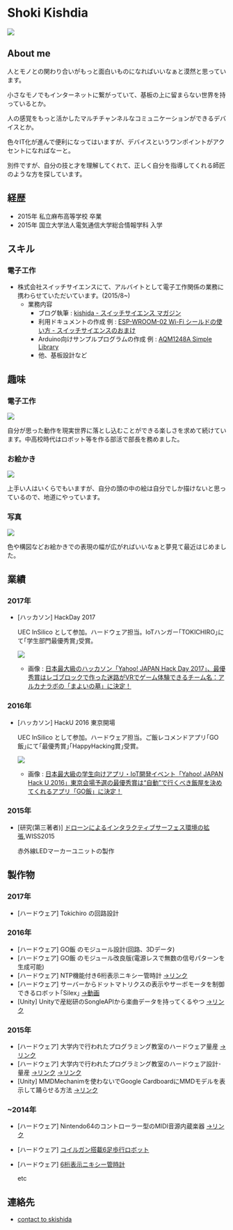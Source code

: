 # Shoki Kishdia

![](./img/icon.jpg)

## About me

人とモノとの関わり合いがもっと面白いものになればいいなぁと漠然と思っています。

小さなモノでもインターネットに繋がっていて、基板の上に留まらない世界を持っているとか。

人の感覚をもっと活かしたマルチチャンネルなコミュニケーションができるデバイスとか。

色々IT化が進んで便利になってはいますが、デバイスというワンポイントがアクセントになればなーと。

別件ですが、自分の技と才を理解してくれて、正しく自分を指導してくれる師匠のような方を探しています。

## 経歴

* 2015年 私立麻布高等学校 卒業
* 2015年 国立大学法人電気通信大学総合情報学科 入学

## スキル

### 電子工作

  * 株式会社スイッチサイエンスにて、アルバイトとして電子工作関係の業務に携わらせていただいています。(2015/8~)
    * 業務内容
      * ブログ執筆 : [kishida - スイッチサイエンス マガジン](http://mag.switch-science.com/author/kishida/)
      * 利用ドキュメントの作成 例 : [ESP-WROOM-02 Wi-Fi シールドの使い方 - スイッチサイエンスのおまけ](http://trac.switch-science.com/wiki/ESP-WROOM-02_AT)
      * Arduino向けサンプルプログラムの作成 例 : [AQM1248A Simple Library](https://github.com/SWITCHSCIENCE/samplecodes/tree/master/AQM1248A_breakout/Arduino/AQM1248A_lib)
      * 他、基板設計など
  

## 趣味

### 電子工作

  ![](./img/board.jpg)

  自分が思った動作を現実世界に落とし込むことができる楽しさを求めて続けています。中高校時代はロボット等を作る部活で部長を務めました。

### お絵かき

  ![](./img/nenga2017.jpg)

  上手い人はいくらでもいますが、自分の頭の中の絵は自分でしか描けないと思っているので、地道にやっています。

### 写真

  ![](./img/photo.jpg)

  色や構図などお絵かきでの表現の幅が広がればいいなぁと夢見て最近はじめました。


## 業績

### 2017年
* [ハッカソン] HackDay 2017

  UEC InSilico として参加。ハードウェア担当。IoTハンガー｢TOKICHIRO｣にて｢学生部門最優秀賞｣受賞。

  ![](./img/hackday2017.jpg)

  * 画像 : [日本最大級のハッカソン「Yahoo! JAPAN Hack Day 2017」、最優秀賞はレゴブロックで作った迷路がVRでゲーム体験できるチーム名：アルカナラボの「まよいの墓」に決定！](https://prtimes.jp/main/html/rd/p/000000034.000014803.html)

### 2016年
* [ハッカソン] HackU 2016 東京開場

  UEC InSilico として参加。ハードウェア担当。ご飯レコメンドアプリ｢GO飯｣にて｢最優秀賞｣｢HappyHacking賞｣受賞。

  ![](./img/hacku2016.jpg)

  * 画像 : [日本最大級の学生向けアプリ・IoT開発イベント「Yahoo! JAPAN Hack U 2016」東京会場予選の最優秀賞は“自動”で行くべき飯屋を決めてくれるアプリ「GO飯」に決定！ ](https://prtimes.jp/main/html/rd/p/000000019.000014803.html)

### 2015年
* [研究(第三著者)] [ドローンによるインタラクティブサーフェス環境の拡張](http://www.wiss.org/WISS2015Proceedings/demo/3-R23.pdf),WISS2015

  赤外線LEDマーカーユニットの製作

## 製作物

### 2017年

* [ハードウェア] Tokichiro の回路設計

### 2016年

* [ハードウェア] GO飯 のモジュール設計(回路、3Dデータ)
* [ハードウェア] GO飯 のモジュール改良版(電源レスで無数の信号パターンを生成可能)
* [ハードウェア] NTP機能付き6桁表示ニキシー管時計 [→リンク](http://hacklog.jp/works/49588)
* [ハードウェア] サーバーからドットマトリクスの表示やサーボモータを制御できるロボット｢Silex｣ [→動画](https://goo.gl/photos/v4ro8TSCPVcXfvjL6)
* [Unity] Unityで産総研のSongleAPIから楽曲データを持ってくるやつ [→リンク](https://github.com/skishida/SongleAPI_Unity)

### 2015年

* [ハードウェア] 大学内で行われたプログラミング教室のハードウェア量産 [→リンク](http://www.uecincu.com/vb/imroom_150719vb.html)
* [ハードウェア] 大学内で行われたプログラミング教室のハードウェア設計･量産 [→リンク](http://www.uecincu.com/vb/imroom_151031vb68.html) [→リンク](http://www.uecincu.com/vb/imroom_151114pro3.html)
* [Unity] MMDMechanimを使わないでGoogle CardboardにMMDモデルを表示して踊らせる方法 [→リンク](http://sparks-row.blogspot.jp/2015/12/mmdunitycardboard_27.html)

### ~2014年

* [ハードウェア] Nintendo64のコントローラー型のMIDI音源内蔵楽器 [→リンク](http://sparks-row.blogspot.jp/2013/05/nintendo64.html)
* [ハードウェア]  [コイルガン搭載6足歩行ロボット](./contents/2014/t6.md)
* [ハードウェア]  [6桁表示ニキシー管時計](./contents/2014/nixie.md)

  etc

## 連絡先

* [contact to skishida](https://goo.gl/forms/dEZeub07DOTRuMre2)